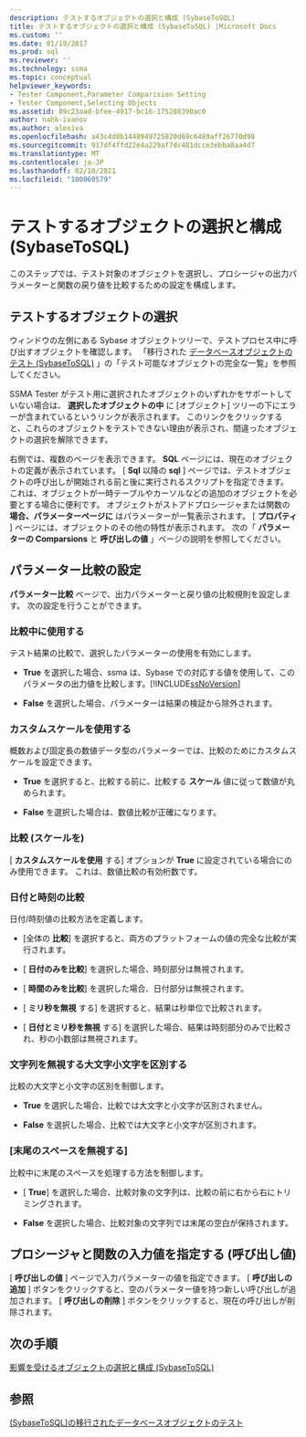 ```yaml
---
description: テストするオブジェクトの選択と構成 (SybaseToSQL)
title: テストするオブジェクトの選択と構成 (SybaseToSQL) |Microsoft Docs
ms.custom: ''
ms.date: 01/19/2017
ms.prod: sql
ms.reviewer: ''
ms.technology: ssma
ms.topic: conceptual
helpviewer_keywords:
- Tester Component,Parameter Comparision Setting
- Tester Component,Selecting Objects
ms.assetid: 89c23aad-bfee-4917-bc16-175288390ac0
author: nahk-ivanov
ms.author: alexiva
ms.openlocfilehash: a43c4d8b1448949725820d69c6489aff26770d98
ms.sourcegitcommit: 917df4ffd22e4a229af7dc481dcce3ebba0aa4d7
ms.translationtype: MT
ms.contentlocale: ja-JP
ms.lasthandoff: 02/10/2021
ms.locfileid: "100060579"
---
```

# <a name="selecting-and-configuring-objects-to-test-sybasetosql"></a>テストするオブジェクトの選択と構成 (SybaseToSQL)
このステップでは、テスト対象のオブジェクトを選択し、プロシージャの出力パラメーターと関数の戻り値を比較するための設定を構成します。  
  
## <a name="selection-of-objects-to-test"></a>テストするオブジェクトの選択  
ウィンドウの左側にある Sybase オブジェクトツリーで、テストプロセス中に呼び出すオブジェクトを確認します。 「移行された [データベースオブジェクトのテスト &#40;SybaseToSQL&#41;](../../ssma/sybase/testing-migrated-database-objects-sybasetosql.md) 」の「テスト可能なオブジェクトの完全な一覧」を参照してください。  
  
SSMA Tester がテスト用に選択されたオブジェクトのいずれかをサポートしていない場合は、 **選択したオブジェクトの中** に [オブジェクト] ツリーの下にエラーが含まれているというリンクが表示されます。 このリンクをクリックすると、これらのオブジェクトをテストできない理由が表示され、間違ったオブジェクトの選択を解除できます。  
  
右側では、複数のページを表示できます。 **SQL** ページには、現在のオブジェクトの定義が表示されています。 [ **Sql** 以降の **sql** ] ページでは、テストオブジェクトの呼び出しが開始される前と後に実行されるスクリプトを指定できます。 これは、オブジェクトが一時テーブルやカーソルなどの追加のオブジェクトを必要とする場合に便利です。 オブジェクトがストアドプロシージャまたは関数の **場合、パラメーターページに** はパラメーターが一覧表示されます。 [ **プロパティ** ] ページには、オブジェクトのその他の特性が表示されます。 次の「 **パラメーターの Comparsions** と **呼び出しの値** 」ページの説明を参照してください。  
  
## <a name="parameter-comparison-settings"></a>パラメーター比較の設定  
**パラメーター比較** ページで、出力パラメーターと戻り値の比較規則を設定します。 次の設定を行うことができます。  
  
### <a name="use-during-comparisons"></a>比較中に使用する  
テスト結果の比較で、選択したパラメーターの使用を有効にします。  
  
-   **True** を選択した場合、ssma は、Sybase での対応する値を使用して、このパラメータの出力値を比較します。[!INCLUDE[ssNoVersion](../../includes/ssnoversion-md.md)]  
  
-   **False** を選択した場合、パラメーターは結果の検証から除外されます。  
  
### <a name="use-custom-scale"></a>カスタムスケールを使用する  
概数および固定長の数値データ型のパラメーターでは、比較のためにカスタムスケールを設定できます。  
  
-   **True** を選択すると、比較する前に、比較する **スケール** 値に従って数値が丸められます。  
  
-   **False** を選択した場合は、数値比較が正確になります。  
  
### <a name="comparing-scale"></a>比較 (スケールを)  
[ **カスタムスケールを使用** する] オプションが **True** に設定されている場合にのみ使用できます。 これは、数値比較の有効桁数です。  
  
### <a name="date-time-comparing"></a>日付と時刻の比較  
日付/時刻値の比較方法を定義します。  
  
-   [全体の **比較**] を選択すると、両方のプラットフォームの値の完全な比較が実行されます。  
  
-   [ **日付のみを比較**] を選択した場合、時刻部分は無視されます。  
  
-   [ **時間のみを比較**] を選択した場合、日付部分は無視されます。  
  
-   [ **ミリ秒を無視** する] を選択すると、結果は秒単位で比較されます。  
  
-   [ **日付とミリ秒を無視** する] を選択した場合、結果は時刻部分のみで比較され、秒の小数部は無視されます。  
  
### <a name="ignore-strings-case"></a>文字列を無視する大文字小文字を区別する  
比較の大文字と小文字の区別を制御します。  
  
-   **True** を選択した場合、比較では大文字と小文字が区別されません。  
  
-   **False** を選択した場合、比較では大文字と小文字が区別されます。  
  
### <a name="ignore-trailing-spaces"></a>[末尾のスペースを無視する]  
比較中に末尾のスペースを処理する方法を制御します。  
  
-   [ **True**] を選択した場合、比較対象の文字列は、比較の前に右から右にトリミングされます。  
  
-   **False** を選択した場合、比較対象の文字列では末尾の空白が保持されます。  
  
## <a name="specify-input-values-for-procedures-and-functions-call-values"></a>プロシージャと関数の入力値を指定する (呼び出し値)  
[ **呼び出しの値** ] ページで入力パラメーターの値を指定できます。 [ **呼び出しの追加** ] ボタンをクリックすると、空のパラメーター値を持つ新しい呼び出しが追加されます。 [ **呼び出しの削除** ] ボタンをクリックすると、現在の呼び出しが削除されます。  
  
## <a name="next-step"></a>次の手順  
[影響を受けるオブジェクトの選択と構成 &#40;SybaseToSQL&#41;](../../ssma/sybase/selecting-and-configuring-affected-objects-sybasetosql.md)  
  
## <a name="see-also"></a>参照  
[&#40;SybaseToSQL&#41;の移行されたデータベースオブジェクトのテスト ](../../ssma/sybase/testing-migrated-database-objects-sybasetosql.md)  
  
